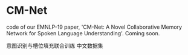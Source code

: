 # CM-Net
code of our EMNLP-19 paper, 'CM-Net: A Novel Collaborative Memory Network for Spoken Language Understanding'.
Coming soon.

意图识别与槽位填充联合训练 中文数据集
